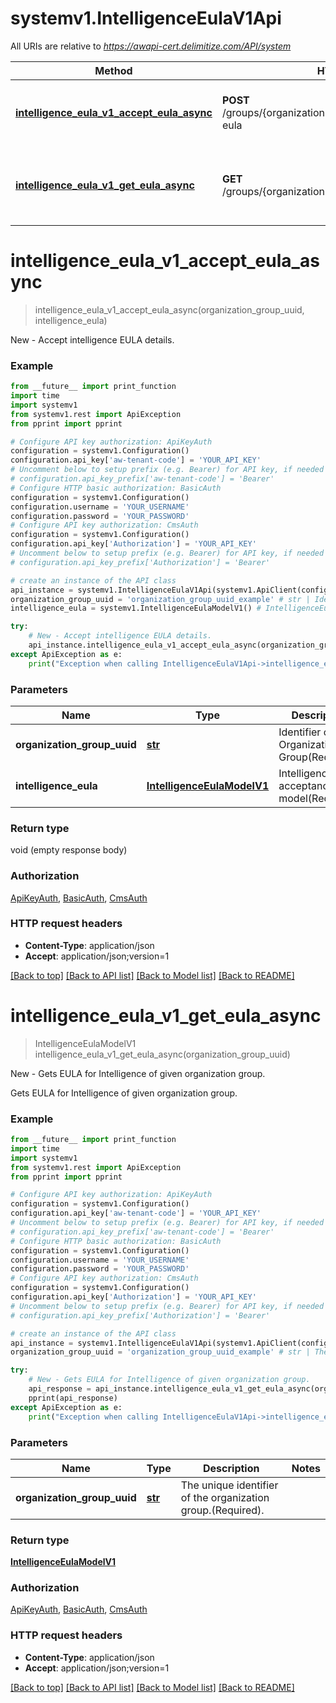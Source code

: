 # systemv1.IntelligenceEulaV1Api

All URIs are relative to *https://awapi-cert.delimitize.com/API/system*

Method | HTTP request | Description
------------- | ------------- | -------------
[**intelligence_eula_v1_accept_eula_async**](IntelligenceEulaV1Api.md#intelligence_eula_v1_accept_eula_async) | **POST** /groups/{organizationGroupUuid}/intelligence/accept-eula | New - Accept intelligence EULA details.
[**intelligence_eula_v1_get_eula_async**](IntelligenceEulaV1Api.md#intelligence_eula_v1_get_eula_async) | **GET** /groups/{organizationGroupUuid}/intelligence/eula | New - Gets EULA for Intelligence of given organization group.


# **intelligence_eula_v1_accept_eula_async**
> intelligence_eula_v1_accept_eula_async(organization_group_uuid, intelligence_eula)

New - Accept intelligence EULA details.



### Example
```python
from __future__ import print_function
import time
import systemv1
from systemv1.rest import ApiException
from pprint import pprint

# Configure API key authorization: ApiKeyAuth
configuration = systemv1.Configuration()
configuration.api_key['aw-tenant-code'] = 'YOUR_API_KEY'
# Uncomment below to setup prefix (e.g. Bearer) for API key, if needed
# configuration.api_key_prefix['aw-tenant-code'] = 'Bearer'
# Configure HTTP basic authorization: BasicAuth
configuration = systemv1.Configuration()
configuration.username = 'YOUR_USERNAME'
configuration.password = 'YOUR_PASSWORD'
# Configure API key authorization: CmsAuth
configuration = systemv1.Configuration()
configuration.api_key['Authorization'] = 'YOUR_API_KEY'
# Uncomment below to setup prefix (e.g. Bearer) for API key, if needed
# configuration.api_key_prefix['Authorization'] = 'Bearer'

# create an instance of the API class
api_instance = systemv1.IntelligenceEulaV1Api(systemv1.ApiClient(configuration))
organization_group_uuid = 'organization_group_uuid_example' # str | Identifier of an Organization Group(Required).
intelligence_eula = systemv1.IntelligenceEulaModelV1() # IntelligenceEulaModelV1 | Intelligence eula acceptance model(Required).

try:
    # New - Accept intelligence EULA details.
    api_instance.intelligence_eula_v1_accept_eula_async(organization_group_uuid, intelligence_eula)
except ApiException as e:
    print("Exception when calling IntelligenceEulaV1Api->intelligence_eula_v1_accept_eula_async: %s\n" % e)
```

### Parameters

Name | Type | Description  | Notes
------------- | ------------- | ------------- | -------------
 **organization_group_uuid** | [**str**](.md)| Identifier of an Organization Group(Required). | 
 **intelligence_eula** | [**IntelligenceEulaModelV1**](IntelligenceEulaModelV1.md)| Intelligence eula acceptance model(Required). | 

### Return type

void (empty response body)

### Authorization

[ApiKeyAuth](../README.md#ApiKeyAuth), [BasicAuth](../README.md#BasicAuth), [CmsAuth](../README.md#CmsAuth)

### HTTP request headers

 - **Content-Type**: application/json
 - **Accept**: application/json;version=1

[[Back to top]](#) [[Back to API list]](../README.md#documentation-for-api-endpoints) [[Back to Model list]](../README.md#documentation-for-models) [[Back to README]](../README.md)

# **intelligence_eula_v1_get_eula_async**
> IntelligenceEulaModelV1 intelligence_eula_v1_get_eula_async(organization_group_uuid)

New - Gets EULA for Intelligence of given organization group.

Gets EULA for Intelligence of given organization group.

### Example
```python
from __future__ import print_function
import time
import systemv1
from systemv1.rest import ApiException
from pprint import pprint

# Configure API key authorization: ApiKeyAuth
configuration = systemv1.Configuration()
configuration.api_key['aw-tenant-code'] = 'YOUR_API_KEY'
# Uncomment below to setup prefix (e.g. Bearer) for API key, if needed
# configuration.api_key_prefix['aw-tenant-code'] = 'Bearer'
# Configure HTTP basic authorization: BasicAuth
configuration = systemv1.Configuration()
configuration.username = 'YOUR_USERNAME'
configuration.password = 'YOUR_PASSWORD'
# Configure API key authorization: CmsAuth
configuration = systemv1.Configuration()
configuration.api_key['Authorization'] = 'YOUR_API_KEY'
# Uncomment below to setup prefix (e.g. Bearer) for API key, if needed
# configuration.api_key_prefix['Authorization'] = 'Bearer'

# create an instance of the API class
api_instance = systemv1.IntelligenceEulaV1Api(systemv1.ApiClient(configuration))
organization_group_uuid = 'organization_group_uuid_example' # str | The unique identifier of the organization group.(Required).

try:
    # New - Gets EULA for Intelligence of given organization group.
    api_response = api_instance.intelligence_eula_v1_get_eula_async(organization_group_uuid)
    pprint(api_response)
except ApiException as e:
    print("Exception when calling IntelligenceEulaV1Api->intelligence_eula_v1_get_eula_async: %s\n" % e)
```

### Parameters

Name | Type | Description  | Notes
------------- | ------------- | ------------- | -------------
 **organization_group_uuid** | [**str**](.md)| The unique identifier of the organization group.(Required). | 

### Return type

[**IntelligenceEulaModelV1**](IntelligenceEulaModelV1.md)

### Authorization

[ApiKeyAuth](../README.md#ApiKeyAuth), [BasicAuth](../README.md#BasicAuth), [CmsAuth](../README.md#CmsAuth)

### HTTP request headers

 - **Content-Type**: application/json
 - **Accept**: application/json;version=1

[[Back to top]](#) [[Back to API list]](../README.md#documentation-for-api-endpoints) [[Back to Model list]](../README.md#documentation-for-models) [[Back to README]](../README.md)

